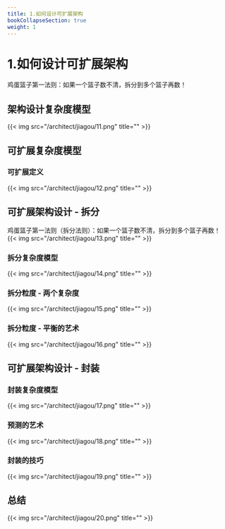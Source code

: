 ```yaml
---
title: 1.如何设计可扩展架构 
bookCollapseSection: true
weight: 1
---
```


# 1.如何设计可扩展架构

鸡蛋篮子第一法则：如果一个篮子数不清，拆分到多个篮子再数！

## 架构设计复杂度模型
   {{< img src="/architect/jiagou/11.png" title="" >}}

## 可扩展复杂度模型
### 可扩展定义
   {{< img src="/architect/jiagou/12.png" title="" >}}
   
## 可扩展架构设计 - 拆分
鸡蛋篮子第一法则（拆分法则）：如果一个篮子数不清，拆分到多个篮子再数！
   {{< img src="/architect/jiagou/13.png" title="" >}}

### 拆分复杂度模型
   {{< img src="/architect/jiagou/14.png" title="" >}}

### 拆分粒度 - 两个复杂度
   {{< img src="/architect/jiagou/15.png" title="" >}}
### 拆分粒度 - 平衡的艺术
   {{< img src="/architect/jiagou/16.png" title="" >}}
   
   
## 可扩展架构设计 - 封装
### 封装复杂度模型
   {{< img src="/architect/jiagou/17.png" title="" >}}

### 预测的艺术
   {{< img src="/architect/jiagou/18.png" title="" >}}

### 封装的技巧
   {{< img src="/architect/jiagou/19.png" title="" >}}

## 总结
   {{< img src="/architect/jiagou/20.png" title="" >}}


